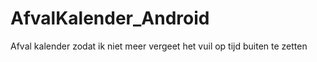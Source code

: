 # AfvalKalender_Android
Afval kalender zodat ik niet meer vergeet het vuil op tijd buiten te zetten
